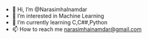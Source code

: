 - 👋 Hi, I’m @NarasimhaInamdar
- 👀 I’m interested in Machine Learning
- 🌱 I’m currently learning C,C##,Python
- 📫 How to reach me narasimhainamdar@gmail.com

<!---
NarasimhaInamdar/NarasimhaInamdar is a ✨ special ✨ repository because its `README.md` (this file) appears on your GitHub profile.
You can click the Preview link to take a look at your changes.
--->
